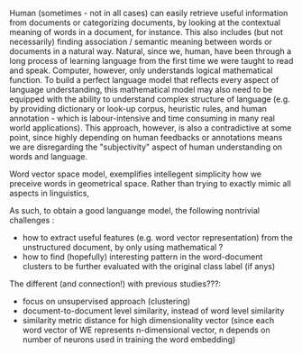 
Human (sometimes - not in all cases) can easily retrieve useful information from documents or categorizing documents, by looking at the contextual meaning of  words in a document, for instance. This also includes (but not necessarily) finding association / semantic meaning between words or documents in a natural way. Natural, since we, human, have been through a long process of learning language from the first time we were taught to read and speak. Computer, however, only understands logical mathematical function. To build a perfect language model that reflects every aspect of language understanding, this mathematical model may also need to be equipped with the ability to understand complex structure of language (e.g. by providing dictionary or look-up corpus, heuristic rules, and human annotation - which is labour-intensive and time consuming in many real world applications). This approach, however, is also a contradictive at some point, since highly depending on human feedbacks or annotations means we are disregarding the "subjectivity" aspect of human understanding on words and language. 

Word vector space model, exemplifies intellegent simplicity how we preceive words in geometrical space. Rather than trying to exactly mimic all aspects in linguistics,  

As such, to obtain a good languange model, the following nontrivial challenges :
- how to extract useful features (e.g. word vector representation) from the unstructured document, by only using mathematical ?
- how to find (hopefully) interesting pattern in the word-document clusters to be further evaluated with the original class label (if anys)

The different (and connection!) with previous studies???:
- focus on unsupervised approach (clustering)
- document-to-document level similarity, instead of word level similarity
- similarity metric distance for high dimensionality vector (since each word vector of WE represents n-dimensional vector, n depends on number of neurons used in training the word embedding)

